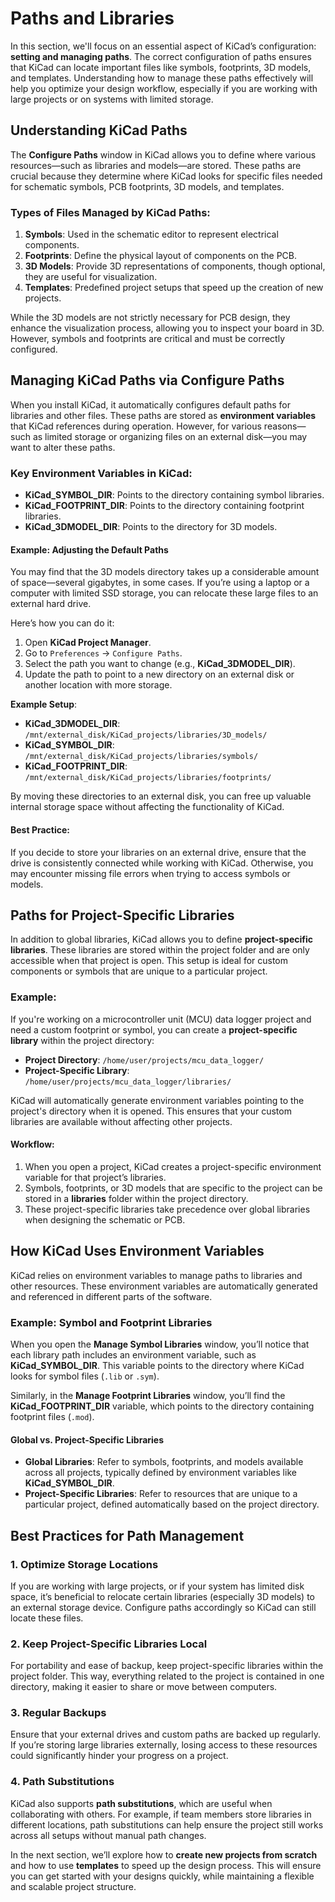 # Paths and Libraries

In this section, we'll focus on an essential aspect of KiCad’s configuration: **setting and managing paths**. The correct configuration of paths ensures that KiCad can locate important files like symbols, footprints, 3D models, and templates. Understanding how to manage these paths effectively will help you optimize your design workflow, especially if you are working with large projects or on systems with limited storage.

## Understanding KiCad Paths

The **Configure Paths** window in KiCad allows you to define where various resources—such as libraries and models—are stored. These paths are crucial because they determine where KiCad looks for specific files needed for schematic symbols, PCB footprints, 3D models, and templates.

### Types of Files Managed by KiCad Paths:
1. **Symbols**: Used in the schematic editor to represent electrical components.
2. **Footprints**: Define the physical layout of components on the PCB.
3. **3D Models**: Provide 3D representations of components, though optional, they are useful for visualization.
4. **Templates**: Predefined project setups that speed up the creation of new projects.

While the 3D models are not strictly necessary for PCB design, they enhance the visualization process, allowing you to inspect your board in 3D. However, symbols and footprints are critical and must be correctly configured.

## Managing KiCad Paths via Configure Paths

When you install KiCad, it automatically configures default paths for libraries and other files. These paths are stored as **environment variables** that KiCad references during operation. However, for various reasons—such as limited storage or organizing files on an external disk—you may want to alter these paths.

### Key Environment Variables in KiCad:
- **KiCad_SYMBOL_DIR**: Points to the directory containing symbol libraries.
- **KiCad_FOOTPRINT_DIR**: Points to the directory containing footprint libraries.
- **KiCad_3DMODEL_DIR**: Points to the directory for 3D models.

#### Example: Adjusting the Default Paths
You may find that the 3D models directory takes up a considerable amount of space—several gigabytes, in some cases. If you’re using a laptop or a computer with limited SSD storage, you can relocate these large files to an external hard drive.

Here’s how you can do it:
1. Open **KiCad Project Manager**.
2. Go to `Preferences` → `Configure Paths`.
3. Select the path you want to change (e.g., **KiCad_3DMODEL_DIR**).
4. Update the path to point to a new directory on an external disk or another location with more storage.

**Example Setup**:
- **KiCad_3DMODEL_DIR**: `/mnt/external_disk/KiCad_projects/libraries/3D_models/`
- **KiCad_SYMBOL_DIR**: `/mnt/external_disk/KiCad_projects/libraries/symbols/`
- **KiCad_FOOTPRINT_DIR**: `/mnt/external_disk/KiCad_projects/libraries/footprints/`

By moving these directories to an external disk, you can free up valuable internal storage space without affecting the functionality of KiCad.

#### Best Practice:
If you decide to store your libraries on an external drive, ensure that the drive is consistently connected while working with KiCad. Otherwise, you may encounter missing file errors when trying to access symbols or models.

## Paths for Project-Specific Libraries

In addition to global libraries, KiCad allows you to define **project-specific libraries**. These libraries are stored within the project folder and are only accessible when that project is open. This setup is ideal for custom components or symbols that are unique to a particular project.

### Example:
If you're working on a microcontroller unit (MCU) data logger project and need a custom footprint or symbol, you can create a **project-specific library** within the project directory:
- **Project Directory**: `/home/user/projects/mcu_data_logger/`
- **Project-Specific Library**: `/home/user/projects/mcu_data_logger/libraries/`

KiCad will automatically generate environment variables pointing to the project's directory when it is opened. This ensures that your custom libraries are available without affecting other projects.

#### Workflow:
1. When you open a project, KiCad creates a project-specific environment variable for that project’s libraries.
2. Symbols, footprints, or 3D models that are specific to the project can be stored in a **libraries** folder within the project directory.
3. These project-specific libraries take precedence over global libraries when designing the schematic or PCB.

## How KiCad Uses Environment Variables

KiCad relies on environment variables to manage paths to libraries and other resources. These environment variables are automatically generated and referenced in different parts of the software.

### Example: Symbol and Footprint Libraries
When you open the **Manage Symbol Libraries** window, you’ll notice that each library path includes an environment variable, such as **KiCad_SYMBOL_DIR**. This variable points to the directory where KiCad looks for symbol files (`.lib` or `.sym`).

Similarly, in the **Manage Footprint Libraries** window, you’ll find the **KiCad_FOOTPRINT_DIR** variable, which points to the directory containing footprint files (`.mod`).

#### Global vs. Project-Specific Libraries
- **Global Libraries**: Refer to symbols, footprints, and models available across all projects, typically defined by environment variables like **KiCad_SYMBOL_DIR**.
- **Project-Specific Libraries**: Refer to resources that are unique to a particular project, defined automatically based on the project directory.

## Best Practices for Path Management

### 1. **Optimize Storage Locations**
If you are working with large projects, or if your system has limited disk space, it’s beneficial to relocate certain libraries (especially 3D models) to an external storage device. Configure paths accordingly so KiCad can still locate these files.

### 2. **Keep Project-Specific Libraries Local**
For portability and ease of backup, keep project-specific libraries within the project folder. This way, everything related to the project is contained in one directory, making it easier to share or move between computers.

### 3. **Regular Backups**
Ensure that your external drives and custom paths are backed up regularly. If you’re storing large libraries externally, losing access to these resources could significantly hinder your progress on a project.

### 4. **Path Substitutions**
KiCad also supports **path substitutions**, which are useful when collaborating with others. For example, if team members store libraries in different locations, path substitutions can help ensure the project still works across all setups without manual path changes.

In the next section, we’ll explore how to **create new projects from scratch** and how to use **templates** to speed up the design process. This will ensure you can get started with your designs quickly, while maintaining a flexible and scalable project structure.
